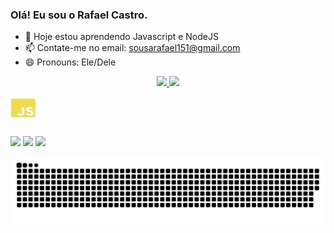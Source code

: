 ### Olá! Eu sou o Rafael Castro.
- 🌱 Hoje estou aprendendo Javascript e NodeJS
- 📫 Contate-me no email: sousarafael151@gmail.com
- 😄 Pronouns: Ele/Dele

<div align="center">
  <a href="https://github.com/RafaelS0usa">
  <img height="180em" src="https://github-readme-stats.vercel.app/api?username=RafaelS0usa&show_icons=true&theme=radical&include_all_commits=true&count_private=true"/>
  <img height="180em" src="https://github-readme-stats.vercel.app/api/top-langs/?username=RafaelS0usa&layout=compact&langs_count=7&theme=radical"/>
</div>
  
<div style="display: inline_block"><br>
  <img align="center" alt="Rafa-Js" height="30" width="40" src="https://raw.githubusercontent.com/devicons/devicon/master/icons/javascript/javascript-plain.svg">
</div>
  
##
 <div>
  <a href="https://www.instagram.com/__rafaelcastro__/" target="_blank"><img src="https://img.shields.io/badge/-Instagram-%23E4405F?style=for-the-badge&logo=instagram&logoColor=white" target="_blank"></a>
  <a href = "mailto:sousarafael151@gmail.com"><img src="https://img.shields.io/badge/-Gmail-%23333?style=for-the-badge&logo=gmail&logoColor=white" target="_blank"></a>
  <a href="https://www.linkedin.com/in/rafael-de-sousa-castro" target="_blank"><img src="https://img.shields.io/badge/-LinkedIn-%230077B5?style=for-the-badge&logo=linkedin&logoColor=white" target="_blank"></a> 
 
  ![Snake animation](https://github.com/RafaelS0usa/RafaelS0usa/blob/output/github-contribution-grid-snake.svg)  
</div>
